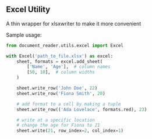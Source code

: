 Excel Utility
---

A thin wrapper for xlsxwriter to make it more convenient

Sample usage:
```python
from document_reader.utils.excel import Excel

with Excel('path_to_file.xlsx') as excel:
    sheet, formats = excel.add_sheet(
        ['Name', 'Age'],  # column names
        [50, 10],  # column widths
    )

    sheet.write_row('John Doe', 22)
    sheet.write_row('Fiona Smith', 20)

    # add format to a cell by making a tuple
    sheet.write_row(('Ada Lovelace', formats.red), 23)

    # write at a specific location
    # change the age for Fiona to 21
    sheet.write(21, row_index=2, col_index=1)
```
